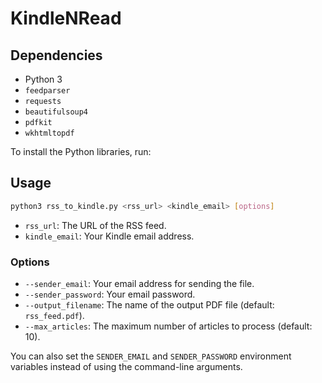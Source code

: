 # KindleNRead
## Dependencies

* Python 3
* `feedparser`
* `requests`
* `beautifulsoup4`
* `pdfkit`
* `wkhtmltopdf`

To install the Python libraries, run:
## Usage

```bash
python3 rss_to_kindle.py <rss_url> <kindle_email> [options]
```

* `rss_url`: The URL of the RSS feed.
* `kindle_email`: Your Kindle email address.

### Options

* `--sender_email`: Your email address for sending the file.
* `--sender_password`: Your email password.
* `--output_filename`: The name of the output PDF file (default: `rss_feed.pdf`).
* `--max_articles`: The maximum number of articles to process (default: 10).

You can also set the `SENDER_EMAIL` and `SENDER_PASSWORD` environment variables instead of using the command-line arguments.
